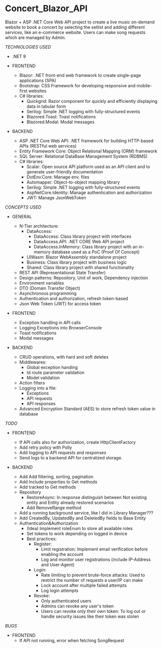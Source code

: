 # Concert_Blazor_API

Blazor + ASP .NET Core Web API project to create a live music on-demand website to book a concert by selecting the setlist and adding different services, like an e-commerce website.
Users can make song requests which are managed by Admin.

_TECHNOLOGIES USED_

- .NET 9

- FRONTEND
  - Blazor: .NET front-end web framework to create single-page applications (SPA)
  - Bootstrap: CSS Framework for developing responsive and mobile-first websites
  - C# libraries:
    - Quickgrid: Razor component for quickly and efficiently displaying data in tabular form
    - Serilog: Simple .NET logging with fully-structured events
	- Blazored.Toast: Toast notifications
	- Blazored.Modal: Modal messages

- BACKEND
  - ASP .NET Core Web API: .NET framework for building HTTP-based APIs (RESTful web services)
  - Entity Framework Core: Object Relational Mapping (ORM) framework
  - SQL Server: Relational DataBase Management System (RDBMS)
  - C# libraries:
    - Scalar: Open source API platform used as an API client and to generate user-friendly documentation
    - DotEnv.Core: Manage env. files
	- Automapper: Object-to-object mapping library
	- Serilog: Simple .NET logging with fully-structured events
	- AspNetCore.Identity: Manage authentication and authorization
	- JWT: Manage JsonWebToken
	
_CONCEPTS USED_

- GENERAL
  - N-Tier architecture:
    - DataAccess: 
	  - DataAccess: Class library project with interfaces
	  - DataAccess.API: .NET CORE Web API project
	  - DataAccess.InMemory: Class library project with an in-memory database used as a PoC (Proof Of Concept)
	- UIWasm: Blazor WebAssembly standalone project
	- Business: Class library project with business logic
	- Shared: Class library project with shared functionality
  - REST API (Representational State Transfer)
  - Design patterns: Repository, Unit of work, Dependency injection
  - Environment variables
  - DTO (Domain Transfer Object)
  - Asynchronous programming
  - Authentication and authorization, refresh token-based
  - Json Web Token (JWT) for access token

- FRONTEND
  - Exception handling in API calls
  - Logging Exceptions into BrowserConsole
  - Toast notifications
  - Modal messages

- BACKEND
  - CRUD operations, with hard and soft deletes
  - Middlewares:
    - Global exception handing
    - Id route parameter validation
    - Model validation
  - Action filters
  - Logging into a file:
    - Exceptions
	- API requests
	- API responses
  - Advanced Encryption Standard (AES) to store refresh token value in database

_TODO_

- FRONTEND
  - If API calls also for authorization, create HttpClientFactory
  - Add retry policy with Polly
  - Add logging to API requests and responses
  - Send logs to a backend API for centralized storage.

- BACKEND
  - Add Add filtering, sorting, pagination
  - Add Include properties to Get methods
  - Add tracked to Get methods
  - Repository
    - RestoreAsync: In response distinguish between Not existing entity and Entity already restored scenarios
	- Add RemoveRange method
  - Add a running background service, like I did in Library Manager???
  - Add CreatedBy, UpdatedBy and DeletedBy fields to Base Entity
  - Authentication&Authorization
	- (Idea) Implement roleEnum to store all available roles
	- Set tokens to work depending on logged in device
	- Best practices:
	  - Register:
	    - Limit registration: Implement email verification before enabling the account
		- Log and monitor user registrations (include IP-Address and User-Agent)
	  - Login:
	    - Rate limiting to prevent brute-force attacks: Used to restrict the number of requests a user/IP can make
		- Lock account after multiple failed attempts
		- Log login attempts
	  - Revoke:
	    - Only authenticated users
		- Admins can revoke any user's token
		- Users can revoke only their own token: To log out or handle security issues like their token was stolen
 
_BUGS_

- FRONTEND
  - If API not running, error when fetching SongRequest
